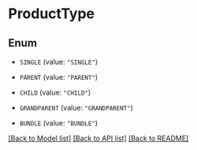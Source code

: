 # ProductType

## Enum


* `SINGLE` (value: `"SINGLE"`)

* `PARENT` (value: `"PARENT"`)

* `CHILD` (value: `"CHILD"`)

* `GRANDPARENT` (value: `"GRANDPARENT"`)

* `BUNDLE` (value: `"BUNDLE"`)


[[Back to Model list]](../README.md#documentation-for-models) [[Back to API list]](../README.md#documentation-for-api-endpoints) [[Back to README]](../README.md)



